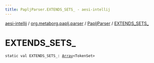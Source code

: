 ```yaml
---
title: PapljParser.EXTENDS_SETS_ - aesi-intellij
---
```


[aesi-intellij](../../index.html) / [org.metaborg.paplj.parser](../index.html) / [PapljParser](index.html) / [EXTENDS_SETS_](.)

# EXTENDS_SETS_

`static val EXTENDS_SETS_: `[`Array`](https://kotlinlang.org/api/latest/jvm/stdlib/kotlin/-array/index.html)`<TokenSet>`